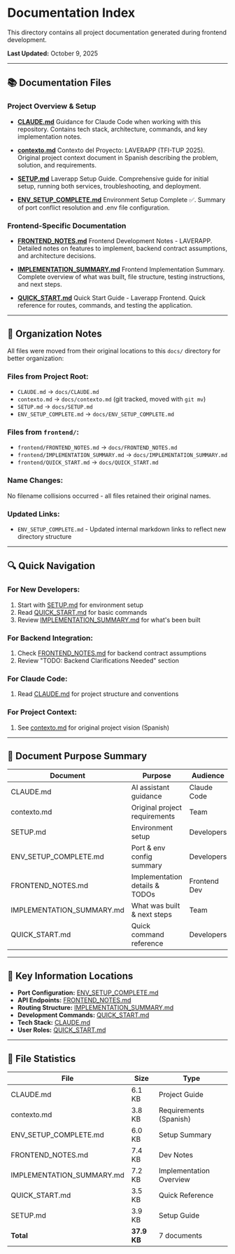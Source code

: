 # Documentation Index

This directory contains all project documentation generated during frontend development.

**Last Updated:** October 9, 2025

---

## 📚 Documentation Files

### Project Overview & Setup

- **[CLAUDE.md](CLAUDE.md)**
  Guidance for Claude Code when working with this repository. Contains tech stack, architecture, commands, and key implementation notes.

- **[contexto.md](contexto.md)**
  Contexto del Proyecto: LAVERAPP (TFI-TUP 2025). Original project context document in Spanish describing the problem, solution, and requirements.

- **[SETUP.md](SETUP.md)**
  Laverapp Setup Guide. Comprehensive guide for initial setup, running both services, troubleshooting, and deployment.

- **[ENV_SETUP_COMPLETE.md](ENV_SETUP_COMPLETE.md)**
  Environment Setup Complete ✅. Summary of port conflict resolution and .env file configuration.

### Frontend-Specific Documentation

- **[FRONTEND_NOTES.md](FRONTEND_NOTES.md)**
  Frontend Development Notes - LAVERAPP. Detailed notes on features to implement, backend contract assumptions, and architecture decisions.

- **[IMPLEMENTATION_SUMMARY.md](IMPLEMENTATION_SUMMARY.md)**
  Frontend Implementation Summary. Complete overview of what was built, file structure, testing instructions, and next steps.

- **[QUICK_START.md](QUICK_START.md)**
  Quick Start Guide - Laverapp Frontend. Quick reference for routes, commands, and testing the application.

---

## 📂 Organization Notes

All files were moved from their original locations to this `docs/` directory for better organization:

### Files from Project Root:
- `CLAUDE.md` → `docs/CLAUDE.md`
- `contexto.md` → `docs/contexto.md` (git tracked, moved with `git mv`)
- `SETUP.md` → `docs/SETUP.md`
- `ENV_SETUP_COMPLETE.md` → `docs/ENV_SETUP_COMPLETE.md`

### Files from `frontend/`:
- `frontend/FRONTEND_NOTES.md` → `docs/FRONTEND_NOTES.md`
- `frontend/IMPLEMENTATION_SUMMARY.md` → `docs/IMPLEMENTATION_SUMMARY.md`
- `frontend/QUICK_START.md` → `docs/QUICK_START.md`

### Name Changes:
No filename collisions occurred - all files retained their original names.

### Updated Links:
- `ENV_SETUP_COMPLETE.md` - Updated internal markdown links to reflect new directory structure

---

## 🔍 Quick Navigation

### For New Developers:
1. Start with [SETUP.md](SETUP.md) for environment setup
2. Read [QUICK_START.md](QUICK_START.md) for basic commands
3. Review [IMPLEMENTATION_SUMMARY.md](IMPLEMENTATION_SUMMARY.md) for what's been built

### For Backend Integration:
1. Check [FRONTEND_NOTES.md](FRONTEND_NOTES.md) for backend contract assumptions
2. Review "TODO: Backend Clarifications Needed" section

### For Claude Code:
1. Read [CLAUDE.md](CLAUDE.md) for project structure and conventions

### For Project Context:
1. See [contexto.md](contexto.md) for original project vision (Spanish)

---

## 📝 Document Purpose Summary

| Document | Purpose | Audience |
|----------|---------|----------|
| CLAUDE.md | AI assistant guidance | Claude Code |
| contexto.md | Original project requirements | Team |
| SETUP.md | Environment setup | Developers |
| ENV_SETUP_COMPLETE.md | Port & env config summary | Developers |
| FRONTEND_NOTES.md | Implementation details & TODOs | Frontend Dev |
| IMPLEMENTATION_SUMMARY.md | What was built & next steps | Team |
| QUICK_START.md | Quick command reference | Developers |

---

## 🎯 Key Information Locations

- **Port Configuration:** [ENV_SETUP_COMPLETE.md](ENV_SETUP_COMPLETE.md)
- **API Endpoints:** [FRONTEND_NOTES.md](FRONTEND_NOTES.md#backend-contract-assumptions)
- **Routing Structure:** [IMPLEMENTATION_SUMMARY.md](IMPLEMENTATION_SUMMARY.md#file-structure-created)
- **Development Commands:** [QUICK_START.md](QUICK_START.md#development-commands)
- **Tech Stack:** [CLAUDE.md](CLAUDE.md#tech-stack)
- **User Roles:** [QUICK_START.md](QUICK_START.md#user-roles)

---

## 📄 File Statistics

| File | Size | Type |
|------|------|------|
| CLAUDE.md | 6.1 KB | Project Guide |
| contexto.md | 3.8 KB | Requirements (Spanish) |
| ENV_SETUP_COMPLETE.md | 6.0 KB | Setup Summary |
| FRONTEND_NOTES.md | 7.4 KB | Dev Notes |
| IMPLEMENTATION_SUMMARY.md | 7.2 KB | Implementation Overview |
| QUICK_START.md | 3.5 KB | Quick Reference |
| SETUP.md | 3.9 KB | Setup Guide |
| **Total** | **37.9 KB** | 7 documents |

